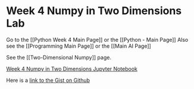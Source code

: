 # Week 4 Numpy in Two Dimensions Lab

Go to the [[Python Week 4 Main Page]] or the [[Python - Main Page]]
Also see the [[Programming Main Page]] or the [[Main AI Page]]

See the [[Two-Dimensional Numpy]] page.

[Week 4 Numpy in Two Dimensions Jupyter Notebook](https://jupyterlab-31.labs.cognitiveclass.ai/hub/user-redirect/lab/tree/labs/PY0101EN/PY0101EN-5-2-Numpy2D.ipynb)

Here is a [link to the Gist on Github](https://gist.github.com/32dd0a228a877472a69344f61435975b)